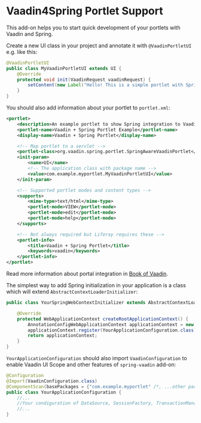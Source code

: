 Vaadin4Spring Portlet Support
===

This add-on helps you to start quick development of your portlets with Vaadin and Spring.

Create a new UI class in your project and annotate it with `@VaadinPortletUI` e.g. like this:
```java
@VaadinPortletUI
public class MyVaadinPortletUI extends UI {
    @Override
    protected void init(VaadinRequest vaadinRequest) {
        setContent(new Label("Hello! This is a simple portlet with Spring support!"));
    }
}
```
You should also add information about your portlet to `portlet.xml`:
```xml
<portlet>
    <description>An example portlet to show Spring integration to Vaadin</description>
    <portlet-name>Vaadin + Spring Portlet Example</portlet-name>
    <display-name>Vaadin + Spring Portlet</display-name>

    <!-- Map portlet to a servlet -->
    <portlet-class>org.vaadin.spring.portlet.SpringAwareVaadinPortlet</portlet-class>
    <init-param>
        <name>UI</name>
        <!-- The application class with package name -->
        <value>com.example.myportlet.MyVaadinPortletUI</value>
    </init-param>

    <!-- Supported portlet modes and content types -->
    <supports>
        <mime-type>text/html</mime-type>
        <portlet-mode>VIEW</portlet-mode>
        <portlet-mode>edit</portlet-mode>
        <portlet-mode>help</portlet-mode>
    </supports>

    <!-- Not always required but Liferay requires these -->
    <portlet-info>
        <title>Vaadin + Spring Portlet</title>
        <keywords>vaadin</keywords>
    </portlet-info>
</portlet>
```
Read more information about portal integration in [Book of Vaadin](https://vaadin.com/book/-/page/portal.html).

The simplest way to add Spring initialization in your application is a class which will extend
`AbstractContextLoaderInitializer`:
```java
public class YourSpringWebContextInitializer extends AbstractContextLoaderInitializer {

    @Override
    protected WebApplicationContext createRootApplicationContext() {
        AnnotationConfigWebApplicationContext applicationContext = new AnnotationConfigWebApplicationContext();
        applicationContext.register(YourApplicationConfiguration.class);
        return applicationContext;
    }
}
```
`YourApplicationConfiguration` should also import `VaadinConfiguration` to enable Vaadin UI Scope and other
features of `spring-vaadin` add-on:
```java
@Configuration
@Import(VaadinConfiguration.class)
@ComponentScan(basePackages = {"com.example.myportlet" /*, ...other packages with Spring beans... */})
public class YourApplicationConfiguration {
    //...
    //Your condiguration of DataSource, SessionFactory, TransactionManager, etc.
    //...
}
```
